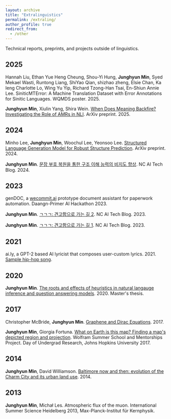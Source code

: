 ```yaml
---
layout: archive
title: "Extralinguistics"
permalink: /extraling/
author_profile: true
redirect_from:
  - /other
---
```


Technical reports, preprints, and projects outside of linguistics.

## 2025
Hannah Liu, Ethan Yue Heng Cheung, Shou-Yi Hung, **Junghyun Min**, Syed Mekael Wasti, Runtong Liang, ShiYao Qian, shizhao zheng, Elsie Chan, Ka Ieng Charlotte Lo, Wing Yu Yip, Richard Tzong-Han Tsai, En-Shiun Annie Lee.
SiniticMTError: A Machine Translation Dataset with Error Annotations for Sinitic Languages. WQMDS poster. 2025.

**Junghyun Min**, Xiulin Yang, Shira Wein.
[When Does Meaning Backfire? Investigating the Role of AMRs in NLI](https://arxiv.org/abs/2506.14613). ArXiv preprint. 2025.

## 2024
Minho Lee, **Junghyun Min**, Woochul Lee, Yeonsoo Lee.
[Structured Language Generation Model for Robust Structure Prediction](https://arxiv.org/abs/2402.08971). ArXiv preprint. 2024.

**Junghyun Min**.
[문장 부호 복원을 통한 구조 이해 능력의 비지도 향상](https://ncsoft.github.io/ncresearch/195e5588d76145a5becc6052cdbf9cfa5092dcbe). NC AI Tech Blog. 2024.

## 2023
genDOC, a [wecommit.ai](https://www.wecommit.ai) prototype document assistant for paperwork automation. Daangn-Primer AI Hackathon 2023.

**Junghyun Min**.
[ㄱㄱㄱ: 견고함으로 가는 길 2](https://ncsoft.github.io/ncresearch/64da1f4997161eff97aa5d3ce09e9ad83d751a79). NC AI Tech Blog. 2023.

**Junghyun Min**.
[ㄱㄱㄱ: 견고함으로 가는 길 1](https://ncsoft.github.io/ncresearch/abb25deb34567f41e96fe4b9250719cb0f1399fe). NC AI Tech Blog. 2023.

## 2021
ai.ly, a GPT-2 based AI lyricist that composes user-custom lyrics. 2021. [Sample hip-hop song](https://www.youtube.com/watch?v=0hBXUNCaauI).

## 2020
**Junghyun Min**.
[The roots and effects of heuristics in natural langauge inference and question answering models](../files/Junghyun-Min-Masters-Thesis.pdf). 2020. Master's thesis.

## 2017
Christopher McBride, **Junghyun Min**.
[Graphene and Dirac Equations](../files/McBride-Min-Graphene_and_Dirac_Equations.pdf). 2017.

**Junghyun Min**, Giorgia Fortuna.
[What on Earth is this map? Finding a map's depicted region and projection](https://community.wolfram.com/groups/-/m/t/1157472).
Wolfram Summer School and Mentorships Project. Day of Undergrad Research, Johns Hopkins University 2017.

## 2014
**Junghyun Min**, David Williamson.
[Baltimore now and then: evolution of the Charm City and its urban land use](../files/Baltimore-Now-and-Then.pdf). 2014.

## 2013
**Junghyun Min**, Michał Les.
Atmospheric flux of the muon.
International Summer Science Heidelberg 2013, Max-Planck-Institut für Kernphysik.